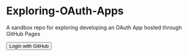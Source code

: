 # Exploring-OAuth-Apps

A sandbox repo for exploring developing an OAuth App hosted through GitHub Pages

<form method="post" action="https://github.com/login/oauth/authorize">
    <button type="submit">Login with GitHub</button>

</form>